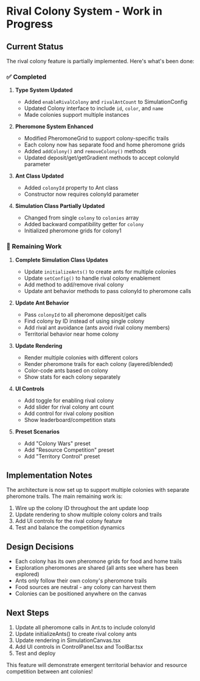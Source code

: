 # Rival Colony System - Work in Progress

## Current Status

The rival colony feature is partially implemented. Here's what's been done:

### ✅ Completed
1. **Type System Updated**
   - Added `enableRivalColony` and `rivalAntCount` to SimulationConfig
   - Updated Colony interface to include `id`, `color`, and `name`
   - Made colonies support multiple instances

2. **Pheromone System Enhanced**
   - Modified PheromoneGrid to support colony-specific trails
   - Each colony now has separate food and home pheromone grids
   - Added `addColony()` and `removeColony()` methods
   - Updated deposit/get/getGradient methods to accept colonyId parameter

3. **Ant Class Updated**
   - Added `colonyId` property to Ant class
   - Constructor now requires colonyId parameter

4. **Simulation Class Partially Updated**
   - Changed from single `colony` to `colonies` array
   - Added backward compatibility getter for `colony`
   - Initialized pheromone grids for colony1

### 🚧 Remaining Work

1. **Complete Simulation Class Updates**
   - Update `initializeAnts()` to create ants for multiple colonies
   - Update `setConfig()` to handle rival colony enablement
   - Add method to add/remove rival colony
   - Update ant behavior methods to pass colonyId to pheromone calls

2. **Update Ant Behavior**
   - Pass `colonyId` to all pheromone deposit/get calls
   - Find colony by ID instead of using single colony
   - Add rival ant avoidance (ants avoid rival colony members)
   - Territorial behavior near home colony

3. **Update Rendering**
   - Render multiple colonies with different colors
   - Render pheromone trails for each colony (layered/blended)
   - Color-code ants based on colony
   - Show stats for each colony separately

4. **UI Controls**
   - Add toggle for enabling rival colony
   - Add slider for rival colony ant count
   - Add control for rival colony position
   - Show leaderboard/competition stats

5. **Preset Scenarios**
   - Add "Colony Wars" preset
   - Add "Resource Competition" preset
   - Add "Territory Control" preset

## Implementation Notes

The architecture is now set up to support multiple colonies with separate pheromone trails. The main remaining work is:

1. Wire up the colony ID throughout the ant update loop
2. Update rendering to show multiple colony colors and trails
3. Add UI controls for the rival colony feature
4. Test and balance the competition dynamics

## Design Decisions

- Each colony has its own pheromone grids for food and home trails
- Exploration pheromones are shared (all ants see where has been explored)
- Ants only follow their own colony's pheromone trails
- Food sources are neutral - any colony can harvest them
- Colonies can be positioned anywhere on the canvas

## Next Steps

1. Update all pheromone calls in Ant.ts to include colonyId
2. Update initializeAnts() to create rival colony ants
3. Update rendering in SimulationCanvas.tsx
4. Add UI controls in ControlPanel.tsx and ToolBar.tsx
5. Test and deploy

This feature will demonstrate emergent territorial behavior and resource competition between ant colonies!
